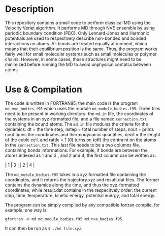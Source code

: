 # Description 
This repository contains a small code to perform classical MD using the Velocity Verlet algorithm.
It performs MD through NVE ensemble by using periodic boundary condition (PBC). 
Only Lennard-Jones and Harmonic potentials are used to respectively describe 
non-bonded and bonded interactions on atoms. All bonds are treated equally at moment, which 
means that their equilibrium position is the same. Thus, the program works fairly well for small molecular systems 
such as small molecules or polymer chains. However, in some cases, these structures might need to be minimized
before running the MD to avoid unphysical contatcs between atoms. 


# Use & Compilation
The code is written in FORTRAN95, the main code is the program `md_nve_bodies.f95` which uses the module
`md_module_bodies.f95`. Three files need to be present in working directory: the `md.in` file, the coordinates of the systems
in an xyz-formatted file, and a file named `connection.txt` containing the bound atoms. The `md.in` file modules the criteria for the dynamics: dt = the time step,
nstep = total number of steps, nout = prints nout times the coordinates and thermodynamic quantities, decll = the lenght of the cubic cell,
and rattle = 1 (0) turns on (off) the contraint on the atoms in the `connection.txt`. This last file needs to be a two columns file, containing bonds informations. For example, if bonds are between the atoms indexed as 1 and 3 , and 2 and 4, the first column can be written as:

| 1  | 3 |
| 2  | 4 |

The `md_module_bodies.f95` takes in a xyz formatted file containing the coordinates, and it returns
the trajectory.xyz and result.dat files. The former contains the dynamics along the time, and thus the xyz-formatted coordinates, 
while result.dat contains in the respecitvely order: the current step, time, temperature, kinetic energy, potential energy, and total energy. 

The program can be simply compiled by any compatible fortran compile, for example, one way is: 

`gfortran -o md md_module_bodies.f95 md_nve_bodies.f95`

It can then be run as `$ ./md file.xyz`. 
